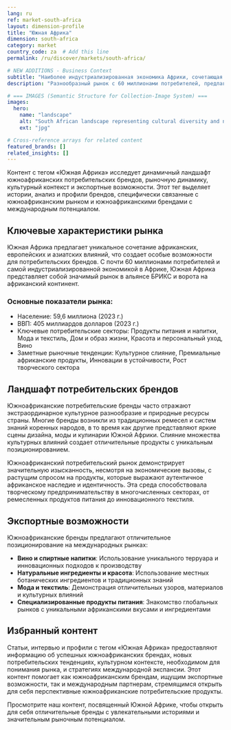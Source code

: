 ```yaml
---
lang: ru
ref: market-south-africa
layout: dimension-profile
title: "Южная Африка"
dimension: south-africa
category: market
country_code: za  # Add this line
permalink: /ru/discover/markets/south-africa/

# NEW ADDITIONS - Business Context
subtitle: "Наиболее индустриализированная экономика Африки, сочетающая африканские, европейские и азиатские влияния с необычайными природными ресурсами"
description: "Разнообразный рынок с 60 миллионами потребителей, предлагающий отличительное винное производство, местные растения и лидерство в творческом предпринимательстве."

# === IMAGES (Semantic Structure for Collection-Image System) ===
images:
  hero:
    name: "landscape"
    alt: "South African landscape representing cultural diversity and natural resources"
    ext: "jpg"

# Cross-reference arrays for related content
featured_brands: []
related_insights: []
---
```


Контент с тегом «Южная Африка» исследует динамичный ландшафт южноафриканских потребительских брендов, рыночную динамику, культурный контекст и экспортные возможности. Этот тег выделяет истории, анализ и профили брендов, специфически связанные с южноафриканским рынком и южноафриканскими брендами с международным потенциалом.

## Ключевые характеристики рынка

Южная Африка предлагает уникальное сочетание африканских, европейских и азиатских влияний, что создает особые возможности для потребительских брендов. С почти 60 миллионами потребителей и самой индустриализированной экономикой в Африке, Южная Африка представляет собой значимый рынок в альянсе БРИКС и ворота на африканский континент.

### Основные показатели рынка:
- Население: 59,6 миллиона (2023 г.)
- ВВП: 405 миллиардов долларов (2023 г.)
- Ключевые потребительские секторы: Продукты питания и напитки, Мода и текстиль, Дом и образ жизни, Красота и персональный уход, Вино
- Заметные рыночные тенденции: Культурное слияние, Премиальные африканские продукты, Инновации в устойчивости, Рост творческого сектора

## Ландшафт потребительских брендов

Южноафриканские потребительские бренды часто отражают экстраординарное культурное разнообразие и природные ресурсы страны. Многие бренды возникли из традиционных ремесел и систем знаний коренных народов, в то время как другие представляют яркие сцены дизайна, моды и кулинарии Южной Африки. Слияние множества культурных влияний создает отличительные продукты с уникальным позиционированием.

Южноафриканский потребительский рынок демонстрирует значительную изысканность, несмотря на экономические вызовы, с растущим спросом на продукты, которые выражают аутентичное африканское наследие и идентичность. Эта среда способствовала творческому предпринимательству в многочисленных секторах, от ремесленных продуктов питания до инновационного текстиля.

## Экспортные возможности

Южноафриканские бренды предлагают отличительное позиционирование на международных рынках:

- **Вино и спиртные напитки**: Использование уникального терруара и инновационных подходов к производству
- **Натуральные ингредиенты и красота**: Использование местных ботанических ингредиентов и традиционных знаний
- **Мода и текстиль**: Демонстрация отличительных узоров, материалов и культурных влияний
- **Специализированные продукты питания**: Знакомство глобальных рынков с уникальными африканскими вкусами и ингредиентами

## Избранный контент

Статьи, интервью и профили с тегом «Южная Африка» предоставляют информацию об успешных южноафриканских брендах, новых потребительских тенденциях, культурном контексте, необходимом для понимания рынка, и стратегиях международной экспансии. Этот контент помогает как южноафриканским брендам, ищущим экспортные возможности, так и международным партнерам, стремящимся открыть для себя перспективные южноафриканские потребительские продукты.

Просмотрите наш контент, посвященный Южной Африке, чтобы открыть для себя отличительные бренды с увлекательными историями и значительным рыночным потенциалом.
